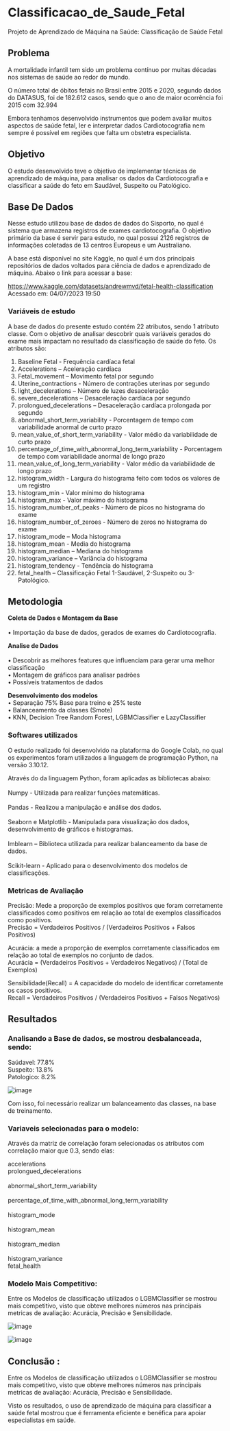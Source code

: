# Classificacao_de_Saude_Fetal
Projeto de Aprendizado de Máquina na Saúde: Classificação de Saúde Fetal

## Problema
A mortalidade infantil tem sido um problema contínuo por muitas décadas nos sistemas de saúde ao redor do mundo.

O número total de óbitos fetais no Brasil entre 2015 e 2020, segundo dados do DATASUS, foi de 182.612 casos, sendo que o ano de maior ocorrência foi 2015 com 32.994

Embora tenhamos desenvolvido instrumentos que podem avaliar muitos aspectos de saúde fetal, ler e interpretar dados Cardiotocografia nem sempre é possível em regiões que falta um obstetra especialista.

## Objetivo
O estudo desenvolvido teve o objetivo de implementar técnicas de aprendizado de máquina, para analisar os dados da Cardiotocografia e classificar a saúde do feto em Saudável, Suspeito ou Patológico.

## Base De Dados

Nesse estudo utilizou base de dados de dados do Sisporto, no qual é sistema que armazena registros de exames cardiotocografia. O objetivo primário da base é servir para estudo, no qual possui 2126 registros de informações coletadas de 13 centros Europeus e um Australiano.

A base está disponível no site Kaggle, no qual é um dos principais repositórios de dados voltados para ciência de dados e aprendizado de máquina. Abaixo o link para acessar a base:

https://www.kaggle.com/datasets/andrewmvd/fetal-health-classification
Acessado em: 04/07/2023 19:50

### Variáveis de estudo

A base de dados do presente estudo contém 22 atributos, sendo 1 atributo classe. Com o objetivo de analisar descobrir quais variáveis gerados do exame mais impactam no resultado da classificação de saúde do feto. Os atributos são:

1)	Baseline Fetal - Frequência cardíaca fetal
2)	Accelerations – Aceleração cardíaca
3)	Fetal_movement – Movimento fetal por segundo
4)	Uterine_contractions - Número de contrações uterinas por segundo
5)	light_decelerations – Número de luzes desaceleração
6)	severe_decelerations – Desaceleração cardíaca por segundo
7)	prolongued_decelerations – Desaceleração cardíaca prolongada por segundo
8)	abnormal_short_term_variability - Porcentagem de tempo com variabilidade anormal de curto prazo
9)	mean_value_of_short_term_variability - Valor médio da variabilidade de curto prazo
10)	percentage_of_time_with_abnormal_long_term_variability - Porcentagem de tempo com variabilidade anormal de longo prazo
11)	mean_value_of_long_term_variability - Valor médio da variabilidade de longo prazo
12)	histogram_width - Largura do histograma feito com todos os valores de um registro
13)	histogram_min - Valor mínimo do histograma
14)	histogram_max - Valor máximo do histograma
15)	histogram_number_of_peaks - Número de picos no histograma do exame
16)	histogram_number_of_zeroes - Número de zeros no histograma do exame
17)	histogram_mode – Moda histograma
18)	histogram_mean - Media do histograma
19)	histogram_median – Mediana do histograma
20)	histogram_variance – Variância do histograma    
21)	histogram_tendency - Tendência do histograma
22)	fetal_health – Classificação Fetal 1-Saudável, 2-Suspeito ou 3-Patológico.

## Metodologia

**Coleta de Dados e Montagem da Base** <br />  
    • Importação da base de dados, gerados de exames do Cardiotocografia. <br />   
    
**Analise de Dados** <br />  
    • Descobrir as melhores features que influenciam para gerar uma melhor classificação <br />
    • Montagem de gráficos para analisar padrões <br />
    • Possíveis tratamentos de dados <br />
    
**Desenvolvimento dos modelos** <br /> 
    • Separação 75% Base para treino e 25% teste <br />
    • Balanceamento da classes  (Smote)  <br />
    • KNN, Decision Tree Random Forest, LGBMClassifier e LazyClassifier <br />

### Softwares utilizados

O estudo realizado foi desenvolvido na plataforma do Google Colab, no qual os experimentos foram utilizados a linguagem de programação Python, na versão 3.10.12. <br />  

Através do da linguagem Python, foram aplicadas as bibliotecas abaixo: <br />  
Numpy - Utilizada para realizar funções matemáticas. <br />  
Pandas - Realizou a manipulação e análise dos dados. <br />  
Seaborn e Matplotlib - Manipulada para visualização dos dados, desenvolvimento de gráficos e histogramas. <br />  
Imblearn – Biblioteca utilizada para realizar balanceamento da base de dados. <br />  
Scikit-learn - Aplicado para o desenvolvimento dos modelos de classificações. <br />  


### Metricas de Avaliação

Precisão: Mede a proporção de exemplos positivos que foram corretamente classificados como positivos em relação ao total de exemplos classificados como positivos. <br /> 
Precisão = Verdadeiros Positivos / (Verdadeiros Positivos + Falsos Positivos)

Acurácia: a mede a proporção de exemplos corretamente classificados em relação ao total de exemplos no conjunto de dados.<br /> 
Acurácia = (Verdadeiros Positivos + Verdadeiros Negativos) / (Total de Exemplos)

Sensibilidade(Recall) = A capacidade do modelo de identificar corretamente os casos positivos.<br /> 
Recall = Verdadeiros Positivos / (Verdadeiros Positivos + Falsos Negativos)

## Resultados

### Analisando a Base de dados, se mostrou desbalanceada, sendo:<br /> 
Saúdavel: 77.8%<br /> 
Suspeito: 13.8%<br /> 
Patologico: 8.2%<br /> 

![image](https://github.com/Matheusveloso/Classificacao_de_Saude_Fetal/assets/51542434/4cfa13bf-284f-48f6-9e13-68a3149860dd)

Com isso, foi necessário realizar um balanceamento das classes, na base de treinamento.

### Variaveis selecionadas para o modelo:

Através da matriz de correlação foram selecionadas os atributos com correlação maior que 0.3, sendo elas:<br />

accelerations<br />
prolongued_decelerations<br />	
abnormal_short_term_variability<br />	
percentage_of_time_with_abnormal_long_term_variability<br />	
histogram_mode<br />	
histogram_mean<br />	
histogram_median<br />	
histogram_variance<br />
fetal_health<br />


### Modelo Mais Competitivo:<br />

Entre os Modelos de classificação utilizados o LGBMClassifier se mostrou mais competitivo, visto que obteve melhores números nas principais metricas de avaliação: Acurácia, Precisão e Sensibilidade. <br />

![image](https://github.com/Matheusveloso/Classificacao_de_Saude_Fetal/assets/51542434/5d91423d-18c3-4c36-97ab-abd02ca9af7e)

![image](https://github.com/Matheusveloso/Classificacao_de_Saude_Fetal/assets/51542434/a353dc40-af97-4f0a-b4c9-348b63fe351e)


## Conclusão :<br />

Entre os Modelos de classificação utilizados o LGBMClassifier se mostrou mais competitivo, visto que obteve melhores números nas principais metricas de avaliação: Acurácia, Precisão e Sensibilidade.<br />

Visto os resultados, o uso de aprendizado de máquina para classificar a saúde fetal mostrou que é ferramenta eficiente e benéfica para apoiar especialistas em saúde.<br />
    

    
    

